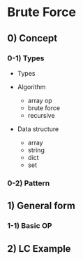 # Brute Force

## 0) Concept  

### 0-1) Types

- Types

- Algorithm
    - array op
    - brute force
    - recursive

- Data structure
    - array
    - string
    - dict
    - set

### 0-2) Pattern

## 1) General form

### 1-1) Basic OP

## 2) LC Example
